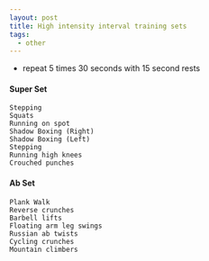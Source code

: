 ```yaml
---
layout: post
title: High intensity interval training sets
tags:
  - other
---
```


- repeat 5 times 30 seconds with 15 second rests

#### Super Set 
    
    Stepping
    Squats
    Running on spot
    Shadow Boxing (Right)
    Shadow Boxing (Left)
    Stepping
    Running high knees
    Crouched punches
        
#### Ab Set

    Plank Walk
    Reverse crunches
    Barbell lifts
    Floating arm leg swings
    Russian ab twists
    Cycling crunches
    Mountain climbers
    
